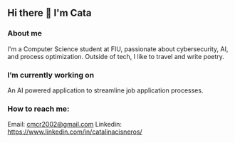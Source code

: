 ## Hi there 👋 I'm Cata

### About me
  I'm a Computer Science student at FIU, passionate about cybersecurity, AI, and process optimization. Outside of tech, I like to travel and write poetry.

### I’m currently working on
  An AI powered application to streamline job application processes.

### How to reach me:
  Email: cmcr2002@gmail.com
  Linkedin: https://www.linkedin.com/in/catalinacisneros/


<!--
**catacisneros/catacisneros** is a ✨ _special_ ✨ repository because its `README.md` (this file) appears on your GitHub profile.

Here are some ideas to get you started:

- 🔭 I’m currently working on ...
- 🌱 I’m currently learning ...
- 👯 I’m looking to collaborate on ...
- 🤔 I’m looking for help with ...
- 💬 Ask me about ...
- 📫 How to reach me: ...
- 😄 Pronouns: ...
- ⚡ Fun fact: ...
-->
